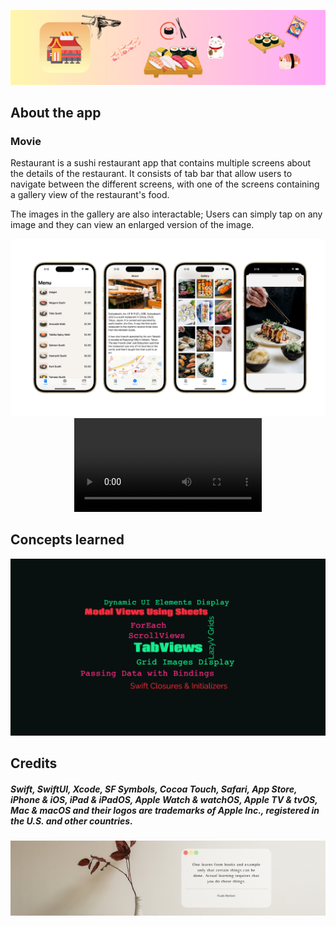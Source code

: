 ![Header Banner](DocAssets/HeaderBanner.png)

## About the app

### Movie

Restaurant is a sushi restaurant app that contains multiple screens about the details of the restaurant. It consists of tab bar that allow users to navigate between the different screens, with one of the screens containing a gallery view of the restaurant's food.

The images in the gallery are also interactable; Users can simply tap on any image and they can view an enlarged version of the image.

<p align="center">
    <img src="DocAssets/AppScreenshots.png">
    <video src="DocAssets/AppPreview.mp4"></video>
</p>

## Concepts learned

<p align="center">
    <img src="DocAssets/Project04-Concepts.png">
</p>

## Credits

##### *Swift, SwiftUI, Xcode, SF Symbols, Cocoa Touch, Safari, App Store, iPhone & iOS, iPad & iPadOS, Apple Watch & watchOS, Apple TV & tvOS, Mac & macOS and their logos are trademarks of Apple Inc., registered in the U.S. and other countries.*

![Footer Banner](DocAssets/FooterBanner.png)